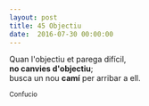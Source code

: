 ```yaml
---
layout: post
title: 45 Objectiu
date:  2016-07-30 00:00:00
---
```


Quan l'objectiu et parega difícil,<br />
**no canvies d'objectiu**;<br />
busca un nou **camí** per arribar a ell.<br />

<small>Confucio</small>
